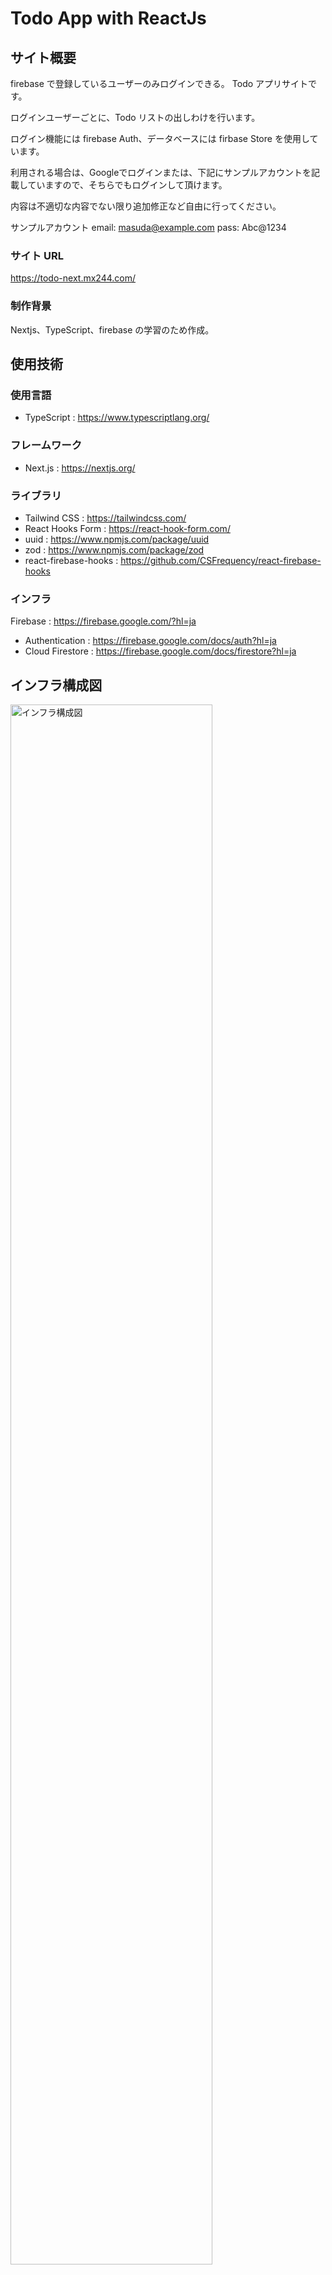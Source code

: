 # Todo App with ReactJs

## サイト概要

firebase で登録しているユーザーのみログインできる。 Todo アプリサイトです。

ログインユーザーごとに、Todo リストの出しわけを行います。

ログイン機能には firebase Auth、データベースには firbase Store を使用しています。

利用される場合は、Googleでログインまたは、下記にサンプルアカウントを記載していますので、そちらでもログインして頂けます。

内容は不適切な内容でない限り追加修正など自由に行ってください。

サンプルアカウント
email: masuda@example.com
pass: Abc@1234

### サイト URL

<https://todo-next.mx244.com/>

### 制作背景

Nextjs、TypeScript、firebase の学習のため作成。

## 使用技術

### 使用言語

- TypeScript : <https://www.typescriptlang.org/>

### フレームワーク

- Next.js : <https://nextjs.org/>

### ライブラリ

- Tailwind CSS : <https://tailwindcss.com/>
- React Hooks Form : <https://react-hook-form.com/>
- uuid : <https://www.npmjs.com/package/uuid>
- zod : <https://www.npmjs.com/package/zod>
- react-firebase-hooks : <https://github.com/CSFrequency/react-firebase-hooks>

### インフラ

Firebase : <https://firebase.google.com/?hl=ja>

- Authentication : <https://firebase.google.com/docs/auth?hl=ja>
- Cloud Firestore : <https://firebase.google.com/docs/firestore?hl=ja>

## インフラ構成図

<img src="https://data-m244.s3.amazonaws.com/todo-app-react/TodoAppReact_Infrastructure.jpg" alt="インフラ構成図" width="80%" />

## 機能

ユーザー認証機能:

- ログイン
  - 入力バリデーション
- サインアウト
  <img src="https://data-m244.s3.amazonaws.com/todo-app-react/todopage.png" alt="ログイン画面" width="50%" />

Todo 機能:

- 新規作成
- 編集
- 削除
- 完了チェック
  <img src="https://data-m244.s3.amazonaws.com/todo-app-react/todopage.png" alt="Todo画面" width="50%" />
